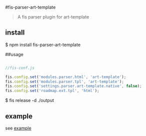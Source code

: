 #fis-parser-art-template

> A fis parser plugin for art-template

## install

   $ npm install fis-parser-art-template


##usage

```javascript

//fis-conf.js

fis.config.set('modules.parser.html', 'art-template');
fis.config.set('modules.parser.tpl', 'art-template');
fis.config.set('settings.parser.art-template.native', false);
fis.config.set('roadmap.ext.tpl', 'html');

```

  $ fis release -d ./output

## example 

see [example](https://github.com/lwdgit/fis-parser-art-template/tree/master/example '')